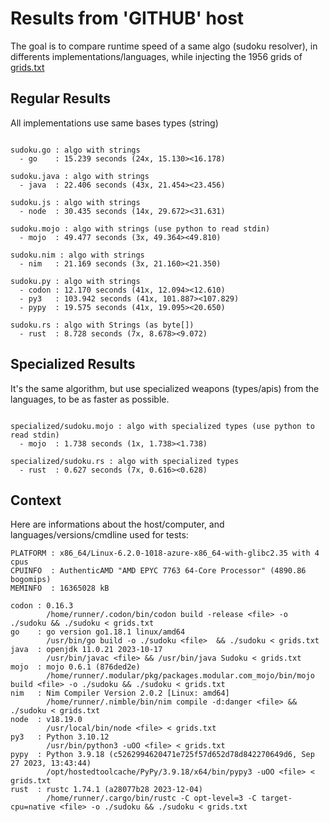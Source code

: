 # Results from 'GITHUB' host

The goal is to compare runtime speed of a same algo (sudoku resolver), in differents implementations/languages, while injecting the 1956 grids of [grids.txt](grids.txt)

## Regular Results

All implementations use same bases types (string)

```

sudoku.go : algo with strings
  - go    : 15.239 seconds (24x, 15.130><16.178)

sudoku.java : algo with strings
  - java  : 22.406 seconds (43x, 21.454><23.456)

sudoku.js : algo with strings
  - node  : 30.435 seconds (14x, 29.672><31.631)

sudoku.mojo : algo with strings (use python to read stdin)
  - mojo  : 49.477 seconds (3x, 49.364><49.810)

sudoku.nim : algo with strings
  - nim   : 21.169 seconds (3x, 21.160><21.350)

sudoku.py : algo with strings
  - codon : 12.170 seconds (41x, 12.094><12.610)
  - py3   : 103.942 seconds (41x, 101.887><107.829)
  - pypy  : 19.575 seconds (41x, 19.095><20.650)

sudoku.rs : algo with Strings (as byte[])
  - rust  : 8.728 seconds (7x, 8.678><9.072)

```

## Specialized Results

It's the same algorithm, but use specialized weapons (types/apis) from the languages, to be as faster as possible.

```

specialized/sudoku.mojo : algo with specialized types (use python to read stdin)
  - mojo  : 1.738 seconds (1x, 1.738><1.738)

specialized/sudoku.rs : algo with specialized types
  - rust  : 0.627 seconds (7x, 0.616><0.628)

```
## Context

Here are informations about the host/computer, and languages/versions/cmdline used for tests:
```
PLATFORM : x86_64/Linux-6.2.0-1018-azure-x86_64-with-glibc2.35 with 4 cpus
CPUINFO  : AuthenticAMD "AMD EPYC 7763 64-Core Processor" (4890.86 bogomips)
MEMINFO  : 16365028 kB

codon : 0.16.3
        /home/runner/.codon/bin/codon build -release <file> -o ./sudoku && ./sudoku < grids.txt
go    : go version go1.18.1 linux/amd64
        /usr/bin/go build -o ./sudoku <file>  && ./sudoku < grids.txt
java  : openjdk 11.0.21 2023-10-17
        /usr/bin/javac <file> && /usr/bin/java Sudoku < grids.txt
mojo  : mojo 0.6.1 (876ded2e)
        /home/runner/.modular/pkg/packages.modular.com_mojo/bin/mojo build <file> -o ./sudoku && ./sudoku < grids.txt
nim   : Nim Compiler Version 2.0.2 [Linux: amd64]
        /home/runner/.nimble/bin/nim compile -d:danger <file> && ./sudoku < grids.txt
node  : v18.19.0
        /usr/local/bin/node <file> < grids.txt
py3   : Python 3.10.12
        /usr/bin/python3 -uOO <file> < grids.txt
pypy  : Python 3.9.18 (c5262994620471e725f57d652d78d842270649d6, Sep 27 2023, 13:43:44)
        /opt/hostedtoolcache/PyPy/3.9.18/x64/bin/pypy3 -uOO <file> < grids.txt
rust  : rustc 1.74.1 (a28077b28 2023-12-04)
        /home/runner/.cargo/bin/rustc -C opt-level=3 -C target-cpu=native <file> -o ./sudoku && ./sudoku < grids.txt

```


